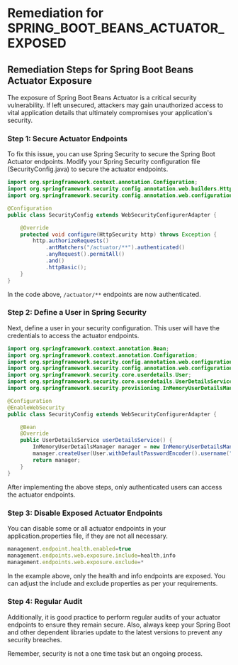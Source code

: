 # Remediation for SPRING_BOOT_BEANS_ACTUATOR_EXPOSED

## Remediation Steps for Spring Boot Beans Actuator Exposure

The exposure of Spring Boot Beans Actuator is a critical security vulnerability. If left unsecured, attackers may gain unauthorized access to vital application details that ultimately compromises your application's security.

### Step 1: Secure Actuator Endpoints 

To fix this issue, you can use Spring Security to secure the Spring Boot Actuator endpoints. Modify your Spring Security configuration file (SecurityConfig.java) to secure the actuator endpoints.

```java
import org.springframework.context.annotation.Configuration;
import org.springframework.security.config.annotation.web.builders.HttpSecurity;
import org.springframework.security.config.annotation.web.configuration.WebSecurityConfigurerAdapter;

@Configuration
public class SecurityConfig extends WebSecurityConfigurerAdapter {

    @Override
    protected void configure(HttpSecurity http) throws Exception {
        http.authorizeRequests()
            .antMatchers("/actuator/**").authenticated()
            .anyRequest().permitAll()
            .and()
            .httpBasic();
    }
}
```

In the code above, `/actuator/**` endpoints are now authenticated.

### Step 2: Define a User in Spring Security

Next, define a user in your security configuration. This user will have the credentials to access the actuator endpoints.

```java
import org.springframework.context.annotation.Bean;
import org.springframework.context.annotation.Configuration;
import org.springframework.security.config.annotation.web.configuration.EnableWebSecurity;
import org.springframework.security.config.annotation.web.configuration.WebSecurityConfigurerAdapter;
import org.springframework.security.core.userdetails.User;
import org.springframework.security.core.userdetails.UserDetailsService;
import org.springframework.security.provisioning.InMemoryUserDetailsManager;

@Configuration
@EnableWebSecurity
public class SecurityConfig extends WebSecurityConfigurerAdapter {

    @Bean
    @Override
    public UserDetailsService userDetailsService() {
        InMemoryUserDetailsManager manager = new InMemoryUserDetailsManager();
        manager.createUser(User.withDefaultPasswordEncoder().username("user").password("password").roles("USER").build());
        return manager;
    }
}
```
After implementing the above steps, only authenticated users can access the actuator endpoints.


### Step 3: Disable Exposed Actuator Endpoints

You can disable some or all actuator endpoints in your application.properties file, if they are not all necessary.

```javascript
management.endpoint.health.enabled=true
management.endpoints.web.exposure.include=health,info
management.endpoints.web.exposure.exclude=*
```

In the example above, only the health and info endpoints are exposed. You can adjust the include and exclude properties as per your requirements.

### Step 4: Regular Audit 

Additionally, it is good practice to perform regular audits of your actuator endpoints to ensure they remain secure. Also, always keep your Spring Boot and other dependent libraries update to the latest versions to prevent any security breaches. 

Remember, security is not a one time task but an ongoing process.
